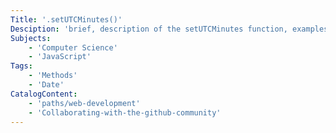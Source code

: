 ```yaml
---
Title: '.setUTCMinutes()'
Desciption: 'brief, description of the setUTCMinutes function, examples'
Subjects: 
    - 'Computer Science' 
    - 'JavaScript'
Tags: 
    - 'Methods'
    - 'Date'
CatalogContent:
    - 'paths/web-development'
    - 'Collaborating-with-the-github-community'
---
```


